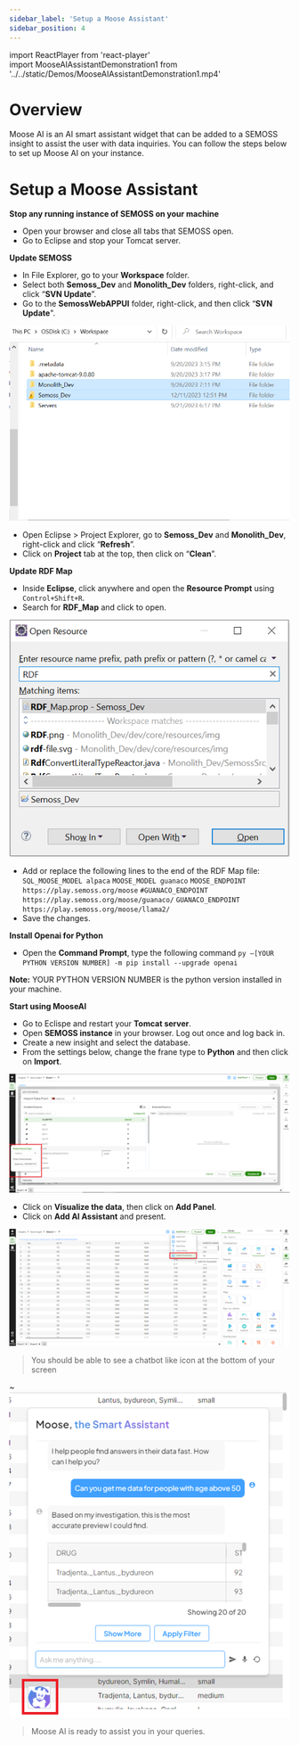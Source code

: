 ```yaml
---
sidebar_label: 'Setup a Moose Assistant'
sidebar_position: 4
---
```


import ReactPlayer from 'react-player'  
import MooseAIAssistantDemonstration1 from '../../static/Demos/MooseAIAssistantDemonstration1.mp4'

# Overview
Moose AI is an AI smart assistant widget that can be added to a SEMOSS insight to assist the user with data inquiries. You can follow the steps below to set up Moose AI on your  instance. 

<ReactPlayer controls url={MooseAIAssistantDemonstration1}/>

# Setup a Moose Assistant

**Stop any running instance of SEMOSS on your machine**
- Open your browser and close all tabs that SEMOSS open.
- Go to Eclipse and stop your Tomcat server.

**Update SEMOSS**
- In File Explorer, go to your **Workspace** folder.
- Select both **Semoss_Dev** and **Monolith_Dev** folders, right-click, and click “**SVN Update**”.
- Go to the **SemossWebAPPUI** folder, right-click, and then click “**SVN Update**".

![SVNUpdate](../../static/img/MooseAI/SVNUpdate.png)

- Open Eclipse > Project Explorer, go to **Semoss_Dev** and **Monolith_Dev**, right-click and click “**Refresh**”.
- Click on **Project** tab at the top, then click on “**Clean**”.  

**Update RDF Map**
- Inside **Eclipse**, click anywhere and open the **Resource Prompt** using `Control+Shift+R`.
- Search for **RDF_Map** and click to open.

![RDF Map](../../static/img/MooseAI/RDFMap.png)

- Add or replace the following lines to the end of the RDF Map file:
    `SQL_MOOSE_MODEL alpaca`
    `MOOSE_MODEL guanaco`
    `MOOSE_ENDPOINT https://play.semoss.org/moose`
    `#GUANACO_ENDPOINT https://play.semoss.org/moose/guanaco/`
    `GUANACO_ENDPOINT https://play.semoss.org/moose/llama2/`
- Save the changes.

**Install Openai for Python**
- Open the **Command Prompt**, type the following command
`py –[YOUR PYTHON VERSION NUMBER] -m pip install --upgrade openai`

**Note:** YOUR PYTHON VERSION NUMBER is the python version installed in your machine.

**Start using MooseAI**
- Go to Eclispe and restart your **Tomcat server**.
- Open **SEMOSS instance** in your browser. Log out once and log back in.
- Create a new insight and select the database.
- From the settings below, change the frane type to **Python** and then click on **Import**.

![Python Frame](../../static/img/MooseAI/PythonFrame.png)

- Click on **Visualize the data**, then click on **Add Panel**.
- Click on **Add AI Assistant** and present.

![Add Assistant](../../static/img/MooseAI/AddAssistant.png)
> You should be able to see a chatbot like icon at the bottom of your screen

~![MooseAI Ready](../../static/img/MooseAI/MooseAI.png)
> Moose AI is ready to assist you in your queries.
